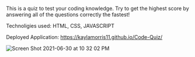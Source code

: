 This is a quiz to test your coding knowledge. Try to get the highest score by answering all of the questions correctly the fastest!

Technoligies used: HTML, CSS, JAVASCRIPT

Deployed Application: https://kaylamorris11.github.io/Code-Quiz/

![Screen Shot 2021-06-30 at 10 32 02 PM](https://user-images.githubusercontent.com/78561316/131529641-e5bf64dc-cc2d-4169-a3ea-0941c8c5d17c.png)
